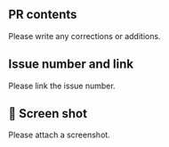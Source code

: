 ## PR contents

Please write any corrections or additions.

## Issue number and link

Please link the issue number.

## 📸 Screen shot

Please attach a screenshot.
